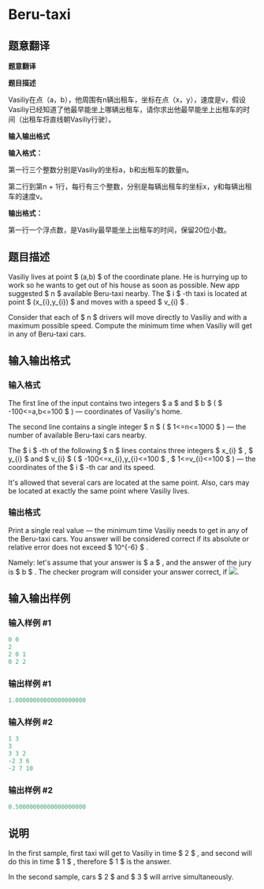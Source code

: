 # Beru-taxi

## 题意翻译

**题意翻译**

**题目描述**

Vasiliy在点（a，b），他周围有n辆出租车，坐标在点（x，y），速度是v，假设Vasiliy已经知道了他最早能坐上哪辆出租车，请你求出他最早能坐上出租车的时间（出租车将直线朝Vasiliy行驶）。

**输入输出格式**

**输入格式：**

第一行三个整数分别是Vasiliy的坐标a，b和出租车的数量n。

第二行到第n + 1行，每行有三个整数，分别是每辆出租车的坐标x，y和每辆出租车的速度v。

**输出格式：**

第一行一个浮点数，是Vasiliy最早能坐上出租车的时间，保留20位小数。

## 题目描述

Vasiliy lives at point $ (a,b) $ of the coordinate plane. He is hurrying up to work so he wants to get out of his house as soon as possible. New app suggested $ n $ available Beru-taxi nearby. The $ i $ -th taxi is located at point $ (x_{i},y_{i}) $ and moves with a speed $ v_{i} $ .

Consider that each of $ n $ drivers will move directly to Vasiliy and with a maximum possible speed. Compute the minimum time when Vasiliy will get in any of Beru-taxi cars.

## 输入输出格式

### 输入格式

The first line of the input contains two integers $ a $ and $ b $ ( $ -100<=a,b<=100 $ ) — coordinates of Vasiliy's home.

The second line contains a single integer $ n $ ( $ 1<=n<=1000 $ ) — the number of available Beru-taxi cars nearby.

The $ i $ -th of the following $ n $ lines contains three integers $ x_{i} $ , $ y_{i} $ and $ v_{i} $ ( $ -100<=x_{i},y_{i}<=100 $ , $ 1<=v_{i}<=100 $ ) — the coordinates of the $ i $ -th car and its speed.

It's allowed that several cars are located at the same point. Also, cars may be located at exactly the same point where Vasiliy lives.

### 输出格式

Print a single real value — the minimum time Vasiliy needs to get in any of the Beru-taxi cars. You answer will be considered correct if its absolute or relative error does not exceed $ 10^{-6} $ .

Namely: let's assume that your answer is $ a $ , and the answer of the jury is $ b $ . The checker program will consider your answer correct, if ![](https://cdn.luogu.com.cn/upload/vjudge_pic/CF706A/259203790d90e969d73ec841bd0673c1e8e7d69a.png).

## 输入输出样例

### 输入样例 #1

```cpp
0 0
2
2 0 1
0 2 2

```
### 输出样例 #1

```cpp
1.00000000000000000000
```


### 输入样例 #2

```cpp
1 3
3
3 3 2
-2 3 6
-2 7 10

```
### 输出样例 #2

```cpp
0.50000000000000000000
```


## 说明

In the first sample, first taxi will get to Vasiliy in time $ 2 $ , and second will do this in time $ 1 $ , therefore $ 1 $ is the answer.

In the second sample, cars $ 2 $ and $ 3 $ will arrive simultaneously.

